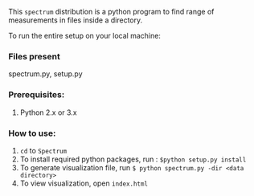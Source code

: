 This `spectrum` distribution is a python program to find range of measurements in files inside a directory. 

To run the entire setup on your local machine:

### Files present

spectrum.py, setup.py

### Prerequisites:

1. Python 2.x or 3.x

### How to use:

1. `cd` to `Spectrum`
2. To install required python packages, run : `$python setup.py install`
3. To generate visualization file, run `$ python spectrum.py -dir <data directory>`
4. To view visualization, open `index.html`

